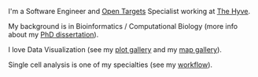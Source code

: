 <!-- ### Hi there 👋 -->

I'm a Software Engineer and [Open Targets](https://www.opentargets.org/) Specialist working at [The Hyve](https://thehyve.nl/).

My background is in Bioinformatics / Computational Biology (more info about my [PhD dissertation](https://romanhaa.github.io/phd_thesis/)).
 
I love Data Visualization (see my [plot gallery](https://romanhaa.github.io/plots/) and my [map gallery](https://github.com/romanhaa/plot-maps)).

Single cell analysis is one of my specialties (see my [workflow](https://romanhaa.github.io/projects/scrnaseq_workflow/)).

<!--
**romanhaa/romanhaa** is a ✨ _special_ ✨ repository because its `README.md` (this file) appears on your GitHub profile.

Here are some ideas to get you started:

- 🔭 I’m currently working on ...
- 🌱 I’m currently learning ...
- 👯 I’m looking to collaborate on ...
- 🤔 I’m looking for help with ...
- 💬 Ask me about ...
- 📫 How to reach me: ...
- 😄 Pronouns: ...
- ⚡ Fun fact: ...
-->
